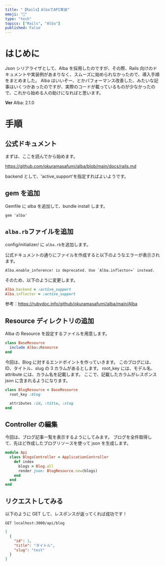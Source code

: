 ```yaml
---
title: "【Rails】AlbaでAPI実装"
emoji: "🐤"
type: "tech"
topics: ["Rails", "Alba"]
published: False
---
```


# はじめに

Json シリアライザとして、Alba を採用したのですが、その際、Rails 向けのドキュメントや実装例があまりなく、スムーズに始められなかったので、導入手順をまとめました。
Alba はいいぞー、とかパフォーマンス改善した、みたいな記事はいくつかあったのですが、実際のコードが載っているものが少なかったので、これから始める人の助けになればと思います。

**Ver**
Alba: 2.1.0

# 手順

## 公式ドキュメント

まずは、ここを読んでから始めます。

https://github.com/okuramasafumi/alba/blob/main/docs/rails.md

backend として、'active_support'を指定すればよいようです。

## gem を追加

Gemfile に alba を追加して、bundle install します。

```Ruby:Gemfile
gem 'alba'
```

## `alba.rb`ファイルを追加

config/initializer/ に `alba.rb`を追加します。

公式ドキュメントの通りにファイルを作成すると以下のようなエラーが表示されます。

```
Alba.enable_inference! is deprecated. Use `Alba.inflector=` instead.
```

そのため、以下のように変更します。

```Ruby:config/initializer/alba.rb
Alba.backend = :active_support
Alba.inflector = :active_support
```

参考：https://rubydoc.info/github/okuramasafumi/alba/main/Alba

## Resource ディレクトリの追加

Alba の Resource を設定するファイルを用意します。

```Ruby:app/resources/base_resource.rb
class BaseResource
  include Alba::Resource
end
```

今回は、Blog に対するエンドポイントを作っていきます。
このブログには、ID、タイトル、slug の 3 カラムがあるとします。
root_key には、モデル名、
attribute には、カラム名を記載します。
ここで、記載したカラムがレスポンス json に含まれるようになります。

```Ruby:app/resources/blog_resource.rb
class BlogResource < BaseResource
  root_key :blog

  attributes :id, :title, :slug
end
```

## Controller の編集

今回は、ブログ記事一覧を表示するようにしてみます。
ブログを全件取得して、先ほど作成したブログリソースを使って json を生成します。

```Ruby:app/controller/api/blog_resource.rb
module Api
  class BlogsController < ApplicationController
	def index
	  blogs = Blog.all
	  render json: BlogResource.new(blogs)
	end
  end
end

```

## リクエストしてみる

以下のように GET して、レスポンスが返ってくれば成功です！

`GET localhost:3000/api/blog`

```json
[
  {
    "id": 1,
    "title": "タイトル",
    "slug": "test"
  }
]
```
